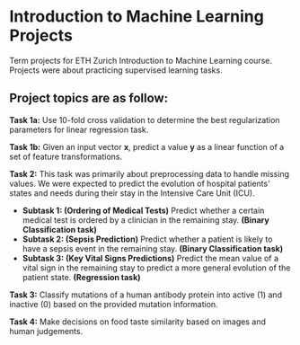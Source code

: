 # Introduction to Machine Learning Projects
Term projects for ETH Zurich Introduction to Machine Learning course. Projects were about practicing supervised learning tasks. 

## Project topics are as follow:

**Task 1a:** Use 10-fold cross validation to determine the best regularization parameters for linear regression task.

**Task 1b:** Given an input vector **x**, predict a value **y** as a linear function of a set of feature transformations.

**Task 2:** This task was primarily about preprocessing data to handle missing values. We were expected to predict the evolution of hospital patients' states and needs during their stay in the Intensive Care Unit (ICU).
* **Subtask 1: (Ordering of Medical Tests)** Predict whether a certain medical test is ordered by a clinician in the remaining stay. **(Binary Classification task)**
* **Subtask 2: (Sepsis Prediction)** Predict whether a patient is likely to have a sepsis event in the remaining stay. **(Binary Classification task)**
* **Subtask 3: (Key Vital Signs Predictions)** Predict the mean value of a vital sign in the remaining stay to predict a more general evolution of the patient state. **(Regression task)**

**Task 3:** Classify mutations of a human antibody protein into active (1) and inactive (0) based on the provided mutation information.

**Task 4:** Make decisions on food taste similarity based on images and human judgements.
